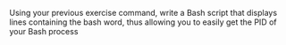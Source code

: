Using your previous exercise command, write a Bash script that displays lines containing the bash word, thus allowing you to easily get the PID of your Bash process
